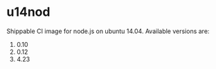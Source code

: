 u14nod
================

Shippable CI image for node.js on ubuntu 14.04. Available versions are:

1. 0.10
2. 0.12
3. 4.23
